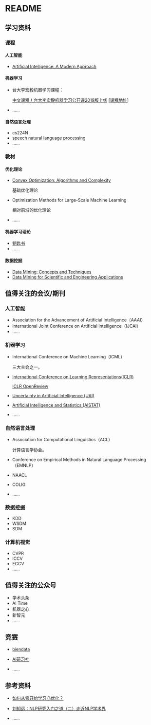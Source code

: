 # README

## 学习资料

### 课程

#### 人工智能

- [Artificial Intelligence: A Modern Approach](http://aima.cs.berkeley.edu)

#### 机器学习

- 台大李宏毅机器学习课程：

  [中文课程！台大李宏毅机器学习公开课2019版上线](https://zhuanlan.zhihu.com/p/59655414) [[课程地址]](http://speech.ee.ntu.edu.tw/~tlkagk/courses_ML19.html)

- ……

#### 自然语言处理

- cs224N
- [speech natural language processing](https://web.stanford.edu/~jurafsky/slp3/)
- ……

### 教材

#### 优化理论

- [Convex Optimization: Algorithms and Complexity](https://arxiv.org/pdf/1405.4980.pdf)

  基础优化理论

- Optimization Methods for Large-Scale Machine Learning

  相对前沿的优化理论
  
- ……

#### 机器学习理论

- [钥匙书](https://github.com/datawhalechina/key-book)
- ……

#### 数据挖掘

- [Data Mining: Concepts and Techniques](https://books.google.co.jp/books?hl=zh-CN&lr=&id=pQws07tdpjoC&oi=fnd&pg=PP1&ots=tADw3-ry22&sig=JpjZzC5hj4rI9KEyiCmMpZa0hFU#v=onepage&q&f=false)
- [Data Mining for Scientific and Engineering Applications](https://link.springer.com/book/10.1007/978-1-4615-1733-7) 

## 值得关注的会议/期刊

### 人工智能

- Association for the Advancement of Artificial Intelligence（AAAI）
- International Joint Conference on Artificial Intelligence（IJCAI）
- ……

### 机器学习

- International Conference on Machine Learning（ICML）

  三大主会之一。

- [International Conference on Learning Representations(ICLR)](https://iclr.cc)

  [ICLR OpenReview](https://openreview.net/group?id=ICLR.cc/2020/Conference)

- [Uncertainty in Artificial Intelligence (UAI)](https://www.auai.org/uai2020/)

- [Artificial Intelligence and Statistics (AISTAT)](http://aistats.org/aistats2021/)

- ……

### 自然语言处理

- Association for Computational Linguistics（ACL）

  计算语言学协会。

- Conference on Empirical Methods in Natural Language Processing（EMNLP）

- NAACL

- COLIG

- ……

### 数据挖掘

- KDD
- WSDM
- SDM

### 计算机视觉

- CVPR
- ICCV
- ECCV
- ……

## 值得关注的公众号

- 学术头条
- AI Time
- 机器之心
- 新智元
- ……


## 竞赛

- [biendata](https://www.biendata.xyz)

- [AI研习社](https://www.yanxishe.com/?navVer=4)

- ……

## 参考资料

- [如何从零开始学习凸优化？](https://www.zhihu.com/question/68418633)

- [刘知远：NLP研究入门之道（二）走近NLP学术界](https://cloud.tencent.com/developer/article/1421004)

- ……